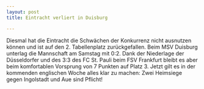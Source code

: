 ```yaml
---
layout: post
title: Eintracht verliert in Duisburg

---
```


Diesmal hat die Eintracht die Schwächen der Konkurrenz nicht ausnutzen können und ist auf den 2. Tabellenplatz zurückgefallen. Beim MSV Duisburg unterlag die Mannschaft am Samstag mit 0:2. Dank der Niederlage der Düsseldorfer und des 3:3 des FC St. Pauli beim FSV Frankfurt bleibt es aber beim komfortablen Vorsprung von 7 Punkten auf Platz 3. Jetzt gilt es in der kommenden englischen Woche alles klar zu machen: Zwei Heimsiege gegen Ingolstadt und Aue sind Pflicht!


